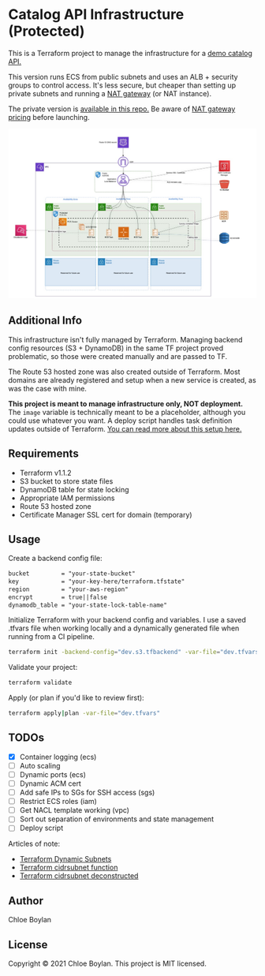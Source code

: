 # Catalog API Infrastructure (Protected)
This is a Terraform project to manage the infrastructure for a [demo catalog API.](https://github.com/animaldna/catalog-api)

This version runs ECS from public subnets and uses an ALB + security groups to control access. It's less secure, but cheaper than setting up private subnets and running a [NAT gateway](https://docs.aws.amazon.com/vpc/latest/userguide/vpc-nat-gateway.html) (or NAT instance).

The private version is [available in this repo.]() Be aware of [NAT gateway pricing](https://aws.amazon.com/vpc/pricing/) before launching.

![Public ECS architecture](./catalog_api_infra_public.jpg)

## Additional Info
This infrastructure isn't fully managed by Terraform. Managing backend config resources (S3 + DynamoDB) in the same TF project proved problematic, so those were created manually and are passed to TF.

The Route 53 hosted zone was also created outside of Terraform. Most domains are already registered and setup when a new service is created, as was the case with mine.

**This project is meant to manage infrastructure only, NOT deployment.** The `image` variable is technically meant to be a placeholder, although you could use whatever you want. A deploy script handles task definition updates outside of Terraform. [You can read more about this setup here.]()

## Requirements
- Terraform v1.1.2
- S3 bucket to store state files
- DynamoDB table for state locking
- Appropriate IAM permissions
- Route 53 hosted zone
- Certificate Manager SSL cert for domain (temporary)

## Usage
Create a backend config file:
```
bucket         = "your-state-bucket"
key            = "your-key-here/terraform.tfstate"
region         = "your-aws-region"
encrypt        = true||false
dynamodb_table = "your-state-lock-table-name"
```

Initialize Terraform with your backend config and variables. I use a saved .tfvars file when working locally and a dynamically generated file when running from a CI pipeline.

```sh
terraform init -backend-config="dev.s3.tfbackend" -var-file="dev.tfvars"
```

Validate your project:

```sh
terraform validate
```

Apply (or plan if you'd like to review first):
```sh
terraform apply|plan -var-file="dev.tfvars"
```

## TODOs
- [x] Container logging (ecs)
- [ ] Auto scaling
- [ ] Dynamic ports (ecs)
- [ ] Dynamic ACM cert
- [ ] Add safe IPs to SGs for SSH access (sgs)
- [ ] Restrict ECS roles (iam)
- [ ] Get NACL template working (vpc)
- [ ] Sort out separation of environments and state management
- [ ] Deploy script

Articles of note: 
- [Terraform Dynamic Subnets](https://medium.com/prodopsio/terraform-aws-dynamic-subnets-455619dd1977)
- [Terraform cidrsubnet function](https://www.terraform.io/language/functions/cidrsubnet)
- [Terraform cidrsubnet deconstructed](http://blog.itsjustcode.net/blog/2017/11/18/terraform-cidrsubnet-deconstructed/)

## Author
Chloe Boylan

## License
Copyright © 2021 Chloe Boylan.
This project is MIT licensed.
